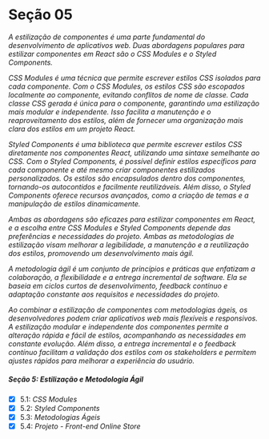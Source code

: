 # Seção 05

_A estilização de componentes é uma parte fundamental do desenvolvimento de aplicativos web. Duas abordagens populares para estilizar componentes em React são o CSS Modules e o Styled Components._

_CSS Modules é uma técnica que permite escrever estilos CSS isolados para cada componente. Com o CSS Modules, os estilos CSS são escopados localmente ao componente, evitando conflitos de nome de classe. Cada classe CSS gerada é única para o componente, garantindo uma estilização mais modular e independente. Isso facilita a manutenção e o reaproveitamento dos estilos, além de fornecer uma organização mais clara dos estilos em um projeto React._

_Styled Components é uma biblioteca que permite escrever estilos CSS diretamente nos componentes React, utilizando uma sintaxe semelhante ao CSS. Com o Styled Components, é possível definir estilos específicos para cada componente e até mesmo criar componentes estilizados personalizados. Os estilos são encapsulados dentro dos componentes, tornando-os autocontidos e facilmente reutilizáveis. Além disso, o Styled Components oferece recursos avançados, como a criação de temas e a manipulação de estilos dinamicamente._

_Ambas as abordagens são eficazes para estilizar componentes em React, e a escolha entre CSS Modules e Styled Components depende das preferências e necessidades do projeto. Ambas as metodologias de estilização visam melhorar a legibilidade, a manutenção e a reutilização dos estilos, promovendo um desenvolvimento mais ágil._

_A metodologia ágil é um conjunto de princípios e práticas que enfatizam a colaboração, a flexibilidade e a entrega incremental de software. Ela se baseia em ciclos curtos de desenvolvimento, feedback contínuo e adaptação constante aos requisitos e necessidades do projeto._

_Ao combinar a estilização de componentes com metodologias ágeis, os desenvolvedores podem criar aplicativos web mais flexíveis e responsivos. A estilização modular e independente dos componentes permite a alteração rápida e fácil de estilos, acompanhando as necessidades em constante evolução. Além disso, a entrega incremental e o feedback contínuo facilitam a validação dos estilos com os stakeholders e permitem ajustes rápidos para melhorar a experiência do usuário._

##### Seção 5: Estilização e Metodologia Ágil
- [X] 5.1: _CSS Modules_
- [X] 5.2: _Styled Components_
- [X] 5.3: _Metodologias Ágeis_
- [X] 5.4: _Projeto - Front-end Online Store_
